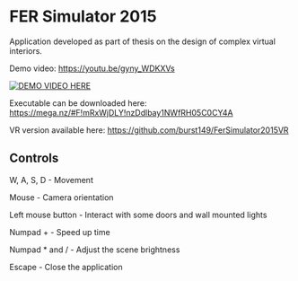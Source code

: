 FER Simulator 2015
==============

Application developed as part of thesis on the design of complex virtual interiors.

Demo video: https://youtu.be/gyny_WDKXVs


[![DEMO VIDEO HERE](https://img.youtube.com/vi/gyny_WDKXVs/0.jpg)](https://www.youtube.com/watch?v=gyny_WDKXVs)

Executable can be downloaded here: https://mega.nz/#F!mRxWjDLY!nzDdlbay1NWfRH05C0CY4A

VR version available here: https://github.com/burst149/FerSimulator2015VR

Controls
--------------

W, A, S, D - Movement

Mouse - Camera orientation

Left mouse button - Interact with some doors and wall mounted lights

Numpad + - Speed up time

Numpad * and / - Adjust the scene brightness

Escape - Close the application
